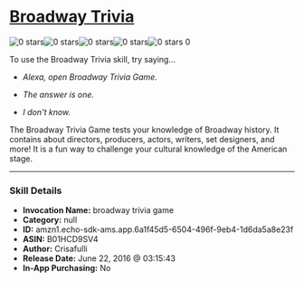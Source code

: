 # [Broadway Trivia](http://alexa.amazon.com/#skills/amzn1.echo-sdk-ams.app.6a1f45d5-6504-496f-9eb4-1d6da5a8e23f)
![0 stars](../../images/ic_star_border_black_18dp_1x.png)![0 stars](../../images/ic_star_border_black_18dp_1x.png)![0 stars](../../images/ic_star_border_black_18dp_1x.png)![0 stars](../../images/ic_star_border_black_18dp_1x.png)![0 stars](../../images/ic_star_border_black_18dp_1x.png) 0

To use the Broadway Trivia skill, try saying...

* *Alexa, open Broadway Trivia Game.*

* *The answer is one.*

* *I don't know.*

The Broadway Trivia Game tests your knowledge of Broadway history. It contains about directors, producers, actors, writers, set designers, and more! It is a fun way to challenge your cultural knowledge of the American stage.

***

### Skill Details

* **Invocation Name:** broadway trivia game
* **Category:** null
* **ID:** amzn1.echo-sdk-ams.app.6a1f45d5-6504-496f-9eb4-1d6da5a8e23f
* **ASIN:** B01HCD9SV4
* **Author:** Crisafulli
* **Release Date:** June 22, 2016 @ 03:15:43
* **In-App Purchasing:** No
